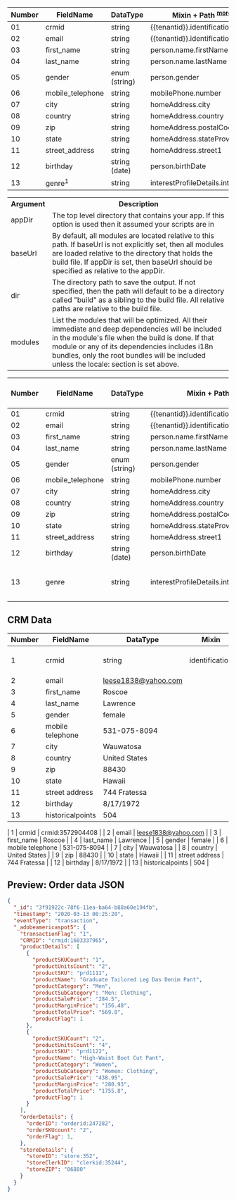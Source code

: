 


| Number | FieldName         | DataType              | Mixin + Path <sup>[more info](#here)</sup> | Example             | Definition |
|--------|-------------------|-----------------------|---------------------------------------|---------------------|------------|
| 01     | crmid             |  string               | {{tenantid}}.identification.CRMID     | crmid:3572904408    |  -         |
| 02     | email             |  string               | {{tenantid}}.identification.Email     | leese1838@yahoo.com |  -         |
| 03     | first_name        |  string               | person.name.firstName                 | Roscoe              |  -         |
| 04     | last_name         |  string               | person.name.lastName                  | Lawrence            |  -         |
| 05     | gender            |  enum (string)        | person.gender                         | female              |  -         |
| 06     | mobile_telephone  |  string               | mobilePhone.number                    | 531-075-8094        |  -         |
| 07     | city              |  string               | homeAddress.city                      | Wauwatosa           |  -         |
| 08     | country           |  string               | homeAddress.country                   | United States       |  -         |
| 09     | zip               |  string               | homeAddress.postalCode                | 88430               |  -         |
| 10     | state             |  string               | homeAddress.stateProvince             | Hawaii              |  -         |
| 11     | street_address    |  string               | homeAddress.street1                   | 744 Fratessa        |  -         |
| 12     | birthday          |  string (date)        | person.birthDate                      | 8/17/1972           |  -         |
| 13     | genre<sup>1</sup> |  string               | interestProfileDetails.interestGenre  | Sci-Fi              | [1](https://google.com)   |


<table>
<tr>
<th>Argument</th>
<th>Description</th>
</tr>
<tr>
<td>appDir</td>
<td>The top level directory that contains your app. If this option is used then
it assumed your scripts are in</td>
</tr>
<tr>
<td>baseUrl</td>
<td>By default, all modules are located relative to this path. If baseUrl is not
explicitly set, then all modules are loaded relative to the directory that holds
the build file. If appDir is set, then baseUrl should be specified as relative
to the appDir.</td>
</tr>
<tr>
<td>dir</td>
<td>The directory path to save the output. If not specified, then the path will
default to be a directory called "build" as a sibling to the build file. All
relative paths are relative to the build file.</td>
</tr>
<tr>
<td>modules</td>
<td>List the modules that will be optimized. All their immediate and deep
dependencies will be included in the module's file when the build is done. If
that module or any of its dependencies includes i18n bundles, only the root
bundles will be included unless the locale: section is set above.</td>
</tr>
</table>




| Number | FieldName         | DataType              | Mixin + Path                          | Example             | Definition (when nessacary)          |
|--------|-------------------|-----------------------|---------------------------------------|---------------------|--------------------------------------|
| 01     | crmid             |  string               | {{tenantid}}.identification.CRMID     | crmid:3572904408    |  -                                   |
| 02     | email             |  string               | {{tenantid}}.identification.Email     | leese1838@yahoo.com |  -                                   |
| 03     | first_name        |  string               | person.name.firstName                 | Roscoe              |  -                                   |
| 04     | last_name         |  string               | person.name.lastName                  | Lawrence            |  -                                   |
| 05     | gender            |  enum (string)        | person.gender                         | female              |  -                                   |
| 06     | mobile_telephone  |  string               | mobilePhone.number                    | 531-075-8094        |  -                                   |
| 07     | city              |  string               | homeAddress.city                      | Wauwatosa           |  -                                   |
| 08     | country           |  string               | homeAddress.country                   | United States       |  -                                   |
| 09     | zip               |  string               | homeAddress.postalCode                | 88430               |  -                                   |
| 10     | state             |  string               | homeAddress.stateProvince             | Hawaii              |  -                                   |
| 11     | street_address    |  string               | homeAddress.street1                   | 744 Fratessa        |  -                                   |
| 12     | birthday          |  string (date)        | person.birthDate                      | 8/17/1972           |  -                                   |
| 13     | genre             |  string               | interestProfileDetails.interestGenre  | Sci-Fi              |  what TV genre the customer likes    |







CRM Data
-----------------------------

| Number | FieldName  | DataType  | Mixin            | Example          | Definition                           |
|--------|------------|-----------|------------------|------------------|--------------------------------------|
| 1      | crmid      | string    | identification   | crmid:3572904408 | account ID for the user              |
| 2      | email  |  leese1838@yahoo.com  |
| 3      | first_name  |  Roscoe |
| 4      | last_name  |  Lawrence  |
| 5      | gender  |  female  |
| 6      | mobile telephone  |  531-075-8094  |
| 7      | city  |  Wauwatosa  |
| 8      | country  |  United States  |
| 9      | zip  |  88430  |
| 10     | state  |  Hawaii  |
| 11     | street address  |  744 Fratessa  |
| 12     | birthday  |  8/17/1972  |
| 13     | historicalpoints  |  504  |



| 1  | crmid  |  crmid:3572904408  |
| 2  | email  |  leese1838@yahoo.com  |
| 3  | first_name  |  Roscoe |
| 4  | last_name  |  Lawrence  |
| 5  | gender  |  female  |
| 6  | mobile telephone  |  531-075-8094  |
| 7  | city  |  Wauwatosa  |
| 8  | country  |  United States  |
| 9  | zip  |  88430  |
| 10  | state  |  Hawaii  |
| 11  | street address  |  744 Fratessa  |
| 12  | birthday  |  8/17/1972  |
| 13  | historicalpoints  |  504  |

Preview: Order data JSON
-----------------------------

```json
{
  "_id": "3f91922c-78f6-11ea-ba64-b88a60e194fb",
  "timestamp": "2020-03-13 00:25:20",
  "eventType": "transaction",
  "_adobeamericaspot5": {
    "transactionFlag": "1",
    "CRMID": "crmid:1603337965",
    "productDetails": [
      {
        "productSKUCount": "1",
        "productUnitsCount": "2",
        "productSKU": "prd1111",
        "productName": "Graduate Tailored Leg Das Denim Pant",
        "productCategory": "Men",
        "productSubCategory": "Men: Clothing",
        "productSalePrice": "284.5",
        "productMarginPrice": "156.48",
        "productTotalPrice": "569.0",
        "productFlag": 1
      },
      {
        "productSKUCount": "2",
        "productUnitsCount": "4",
        "productSKU": "prd1122",
        "productName": "High-Waist Boot Cut Pant",
        "productCategory": "Women",
        "productSubCategory": "Women: Clothing",
        "productSalePrice": "438.95",
        "productMarginPrice": "280.93",
        "productTotalPrice": "1755.8",
        "productFlag": 1
      }
    ],
    "orderDetails": {
      "orderID": "orderid:247282",
      "orderSKUcount": "2",
      "orderFlag": 1,
    },
    "storeDetails": {
      "storeID": "store:352",
      "storeClerkID": "clerkid:35244",
      "storeZIP": "06880"
    }
  }
}
```
